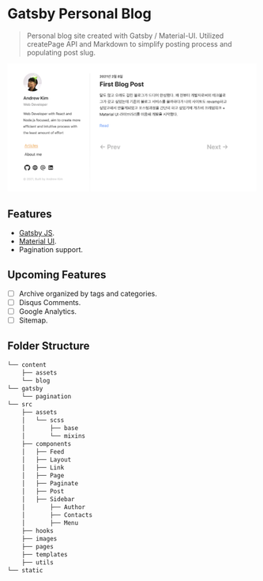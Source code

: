 # Gatsby Personal Blog

> Personal blog site created with Gatsby / Material-UI. Utilized createPage API and Markdown to simplify posting process and populating post slug.

<img src="./src/images/site-screenshot.png">

## Features
+ [Gatsby JS](https://www.gatsbyjs.com/docs/quick-start/).
+ [Material UI](https://material-ui.com/getting-started/usage/).
+ Pagination support.

## Upcoming Features
+ [ ] Archive organized by tags and categories.
+ [ ] Disqus Comments.
+ [ ] Google Analytics.
+ [ ] Sitemap.

## Folder Structure

```
└── content
    ├── assets
    └── blog
└── gatsby
    └── pagination
└── src
    ├── assets
    │   └── scss
    │       ├── base
    │       └── mixins
    ├── components
    │   ├── Feed
    │   ├── Layout
    │   ├── Link
    │   ├── Page
    │   ├── Paginate
    │   ├── Post
    │   ├── Sidebar
    │       ├── Author
    │       ├── Contacts
    │       ├── Menu
    ├── hooks
    ├── images
    ├── pages
    ├── templates
    ├── utils
└── static
```
